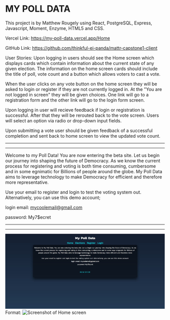 # MY POLL DATA

This project is by Matthew Rougely using React, PostgreSQL, Express, Javascript, Moment, Enzyme, HTML5 and CSS.

Vercel Link:
https://my-poll-data.vercel.app/Home

GitHub Link:
https://github.com/thinkful-ei-panda/mattr-capstone1-client

User Stories:
Upon logging in users should see the Home screen which displays cards which contain information
about the current state of any given election. The information on the home screen cards should
include the title of poll, vote count and a button which allows voters to cast a vote.

When the user clicks on any vote button on the home screen they will be asked to login or register
if they are not currently logged in. At the "You are not logged in screen" they will be given choices.
One link will go to a registration form and the other link will go to the login form screen.

Upon logging in user will recieve feedback if login or registration is successful. After that they will
be rerouted back to the vote screen. Users will select an option via radio or drop-down input fields.

Upon submitting a vote user should be given feedback of a successful completion and sent back to home screen
to view the updated vote count. 

____________________________________________________________________
____________________________________________________________________

Welcome to my Poll Data! You are now entering the beta site.
Let us begin our journey into shaping the future of Democracy.
As we know the current process for registering and voting is
both time consuming, cumbersome and in some egnimatic for
Billions of people around the globe. My Poll Data aims to leverage
technology to make Democracy for efficient and therefore more
representative.

Use your email to register and login to test the voting system out.
Alternatively, you can use this demo account;

login email:
mycoolemail@gmail.com

password:
My7$ecret

____________________________________________________________________
____________________________________________________________________

![My Poll Data Screenshot: Home](https://github.com/thinkful-ei-panda/mattr-capstone1-client/blob/master/screenshots/Home.JPG?raw=true)
Format: ![Screenshot of Home screen](url)